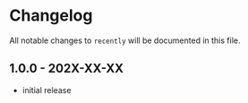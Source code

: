 # Changelog

All notable changes to `recently` will be documented in this file.

## 1.0.0 - 202X-XX-XX

- initial release
